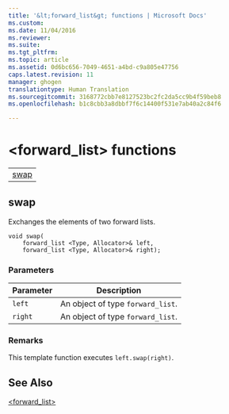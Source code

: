 ```yaml
---
title: '&lt;forward_list&gt; functions | Microsoft Docs'
ms.custom: 
ms.date: 11/04/2016
ms.reviewer: 
ms.suite: 
ms.tgt_pltfrm: 
ms.topic: article
ms.assetid: 0d6bc656-7049-4651-a4bd-c9a805e47756
caps.latest.revision: 11
manager: ghogen
translationtype: Human Translation
ms.sourcegitcommit: 3168772cbb7e8127523bc2fc2da5cc9b4f59beb8
ms.openlocfilehash: b1c8cbb3a8dbbf7f6c14400f531e7ab40a2c84f6

---
```

# &lt;forward_list&gt; functions
||  
|-|  
|[swap](#swap)|  
  
##  <a name="swap"></a>  swap  
 Exchanges the elements of two forward lists.  
  
```
void swap(
    forward_list <Type, Allocator>& left,
    forward_list <Type, Allocator>& right);
```  
  
### Parameters  
  
|Parameter|Description|  
|---------------|-----------------|  
|`left`|An object of type `forward_list`.|  
|`right`|An object of type `forward_list`.|  
  
### Remarks  
 This template function executes `left.swap(right)`.  
  
## See Also  
 [<forward_list>](../standard-library/forward-list.md)






<!--HONumber=Jan17_HO1-->


